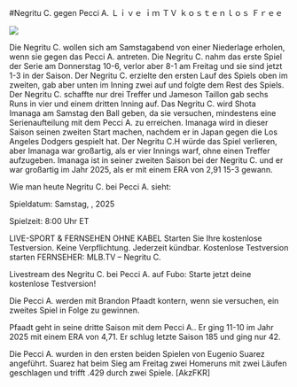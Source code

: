 #Negritu C. gegen Pecci A. Ｌｉｖｅ ｉｍ ＴＶ ｋｏｓｔｅｎｌｏｓ Ｆｒｅｅ  
  
  
[![](https://i.imgur.com/qSNzIqt.png)](https://movie.rssnews.media/nRIEKsxYk.php)  
  
Die Negritu C. wollen sich am Samstagabend von einer Niederlage erholen, wenn sie gegen das Pecci A. antreten. Die Negritu C. nahm das erste Spiel der Serie am Donnerstag 10-6, verlor aber 8-1 am Freitag und sie sind jetzt 1-3 in der Saison. Der Negritu C. erzielte den ersten Lauf des Spiels oben im zweiten, gab aber unten im Inning zwei auf und folgte dem Rest des Spiels. Der Negritu C. schaffte nur drei Treffer und Jameson Taillon gab sechs Runs in vier und einem dritten Inning auf. Das Negritu C. wird Shota Imanaga am Samstag den Ball geben, da sie versuchen, mindestens eine Serienaufteilung mit dem Pecci A. zu erreichen. Imanaga wird in dieser Saison seinen zweiten Start machen, nachdem er in Japan gegen die Los Angeles Dodgers gespielt hat. Der Negritu C.H würde das Spiel verlieren, aber Imanaga war großartig, als er vier Innings warf, ohne einen Treffer aufzugeben. Imanaga ist in seiner zweiten Saison bei der Negritu C. und er war großartig im Jahr 2025, als er mit einem ERA von 2,91 15-3 gewann.

Wie man heute Negritu C. bei Pecci A. sieht:

Spieldatum: Samstag, , 2025

Spielzeit: 8:00 Uhr ET

LIVE-SPORT & FERNSEHEN OHNE KABEL
Starten Sie Ihre kostenlose Testversion. Keine Verpflichtung. Jederzeit kündbar.
Kostenlose Testversion starten
FERNSEHER: MLB.TV – Negritu C.

Livestream des Negritu C. bei Pecci A. auf Fubo: Starte jetzt deine kostenlose Testversion!

Die Pecci A. werden mit Brandon Pfaadt kontern, wenn sie versuchen, ein zweites Spiel in Folge zu gewinnen.

Pfaadt geht in seine dritte Saison mit dem Pecci A.. Er ging 11-10 im Jahr 2025 mit einem ERA von 4,71. Er schlug letzte Saison 185 und ging nur 42.

Die Pecci A. wurden in den ersten beiden Spielen von Eugenio Suarez angeführt. Suarez hat beim Sieg am Freitag zwei Homeruns mit zwei Läufen geschlagen und trifft .429 durch zwei Spiele. [AkzFKR]